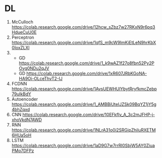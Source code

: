# DL

1. McCulloch https://colab.research.google.com/drive/12hcw_sZbz7w27RKxN9r6pq3HdueCuU0E
2. Perceptron https://colab.research.google.com/drive/1qfS_m9cW9ImKiEtLeN9hrKbX0IoxZLXl
3. - GD https://colab.research.google.com/drive/1_k9wAZ1f27o8fbn52Py2POvg0NDu2qJV
   - GD https://colab.research.google.com/drive/1xR607JRbKGoNA-HA9Oi-OLceThvT2-IJ
4. FCDNN https://colab.research.google.com/drive/1AvsUEWHUlYbytRryfkmcZebp79uIkBdY
5. Autoencoder https://colab.research.google.com/drive/1_AMBBiUteIJZSk09BqYZ1jY5g4bhZqxd
6. CNN https://colab.research.google.com/drive/10EFkfIv_A_3c2mJFHP-j-xhoVkdN7AWD
7. RNN https://colab.research.google.com/drive/1NLrA31o0i2SRGipZhiluRXETM6HUa5oH
8. LSTM https://colab.research.google.com/drive/1aD9G7w7rrRI0SbjW5AY0ZiuaPMo7DFPz
